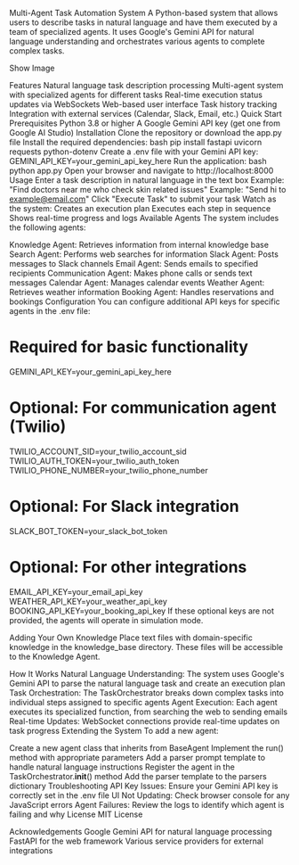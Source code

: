 Multi-Agent Task Automation System
A Python-based system that allows users to describe tasks in natural language and have them executed by a team of specialized agents. It uses Google's Gemini API for natural language understanding and orchestrates various agents to complete complex tasks.

Show Image

Features
Natural language task description processing
Multi-agent system with specialized agents for different tasks
Real-time execution status updates via WebSockets
Web-based user interface
Task history tracking
Integration with external services (Calendar, Slack, Email, etc.)
Quick Start
Prerequisites
Python 3.8 or higher
A Google Gemini API key (get one from Google AI Studio)
Installation
Clone the repository or download the app.py file
Install the required dependencies:
bash
pip install fastapi uvicorn requests python-dotenv
Create a .env file with your Gemini API key:
GEMINI_API_KEY=your_gemini_api_key_here
Run the application:
bash
python app.py
Open your browser and navigate to http://localhost:8000
Usage
Enter a task description in natural language in the text box
Example: "Find doctors near me who check skin related issues"
Example: "Send hi to example@email.com"
Click "Execute Task" to submit your task
Watch as the system:
Creates an execution plan
Executes each step in sequence
Shows real-time progress and logs
Available Agents
The system includes the following agents:

Knowledge Agent: Retrieves information from internal knowledge base
Search Agent: Performs web searches for information
Slack Agent: Posts messages to Slack channels
Email Agent: Sends emails to specified recipients
Communication Agent: Makes phone calls or sends text messages
Calendar Agent: Manages calendar events
Weather Agent: Retrieves weather information
Booking Agent: Handles reservations and bookings
Configuration
You can configure additional API keys for specific agents in the .env file:

# Required for basic functionality
GEMINI_API_KEY=your_gemini_api_key_here

# Optional: For communication agent (Twilio)
TWILIO_ACCOUNT_SID=your_twilio_account_sid
TWILIO_AUTH_TOKEN=your_twilio_auth_token
TWILIO_PHONE_NUMBER=your_twilio_phone_number

# Optional: For Slack integration
SLACK_BOT_TOKEN=your_slack_bot_token

# Optional: For other integrations
EMAIL_API_KEY=your_email_api_key
WEATHER_API_KEY=your_weather_api_key
BOOKING_API_KEY=your_booking_api_key
If these optional keys are not provided, the agents will operate in simulation mode.

Adding Your Own Knowledge
Place text files with domain-specific knowledge in the knowledge_base directory. These files will be accessible to the Knowledge Agent.

How It Works
Natural Language Understanding: The system uses Google's Gemini API to parse the natural language task and create an execution plan
Task Orchestration: The TaskOrchestrator breaks down complex tasks into individual steps assigned to specific agents
Agent Execution: Each agent executes its specialized function, from searching the web to sending emails
Real-time Updates: WebSocket connections provide real-time updates on task progress
Extending the System
To add a new agent:

Create a new agent class that inherits from BaseAgent
Implement the run() method with appropriate parameters
Add a parser prompt template to handle natural language instructions
Register the agent in the TaskOrchestrator.__init__() method
Add the parser template to the parsers dictionary
Troubleshooting
API Key Issues: Ensure your Gemini API key is correctly set in the .env file
UI Not Updating: Check browser console for any JavaScript errors
Agent Failures: Review the logs to identify which agent is failing and why
License
MIT License

Acknowledgements
Google Gemini API for natural language processing
FastAPI for the web framework
Various service providers for external integrations
